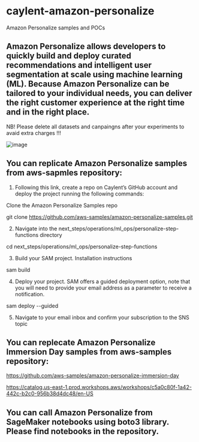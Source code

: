 # caylent-amazon-personalize
Amazon Personalize samples and POCs

## Amazon Personalize allows developers to quickly build and deploy curated recommendations and intelligent user segmentation at scale using machine learning (ML). Because Amazon Personalize can be tailored to your individual needs, you can deliver the right customer experience at the right time and in the right place.

NB! Please delete all datasets and canpaingns after your experiments to avaid extra charges !!!

![image](https://user-images.githubusercontent.com/96081140/201748257-ad0e79b0-b76a-4e58-8b8d-f04262ddc8f8.png)

##  You can replicate Amazon Personalize samples from aws-sapmles repository:

1. Following this link, create a repo on Caylent’s GitHub account and deploy the project running the following commands:

Clone the Amazon Personalize Samples repo

git clone https://github.com/aws-samples/amazon-personalize-samples.git

2. Navigate into the next_steps/operations/ml_ops/personalize-step-functions directory

cd next_steps/operations/ml_ops/personalize-step-functions

3. Build your SAM project. Installation instructions 

sam build

4. Deploy your project. SAM offers a guided deployment option, note that you will need to provide your email address as a parameter to receive a notification.

sam deploy --guided

5. Navigate to your email inbox and confirm your subscription to the SNS topic

## You can replecate Amazon Personalize Immersion Day samples from aws-samples repository:

https://github.com/aws-samples/amazon-personalize-immersion-day

https://catalog.us-east-1.prod.workshops.aws/workshops/c5a0c80f-1a42-442c-b2c0-956b38d4dc48/en-US

## You can call Amazon Personalize from SageMaker notebooks using boto3 library. Please find notebooks in the repository.




